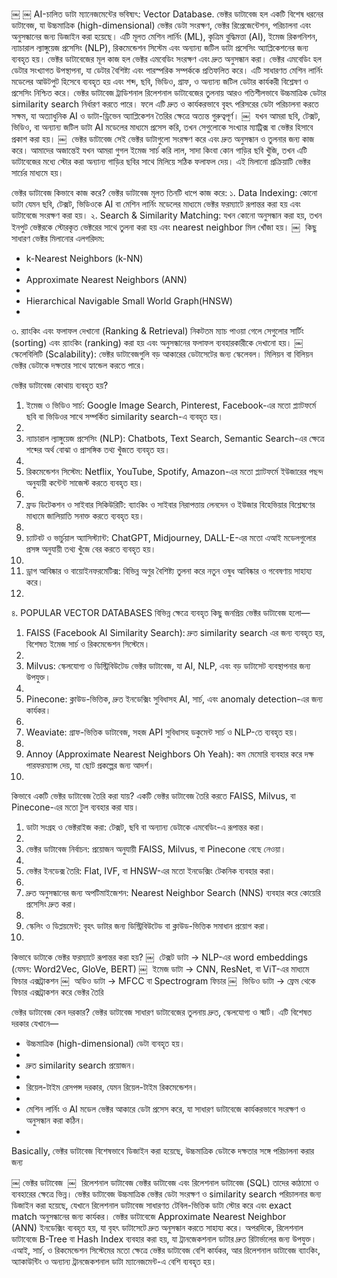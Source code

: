 ￼
￼
AI-চালিত ডাটা ম্যানেজমেন্টের ভবিষ্যৎ: Vector Database.
ভেক্টর ডাটাবেজ হল একটি বিশেষ ধরনের ডাটাবেজ, যা উচ্চমাত্রিক (high-dimensional) ভেক্টর ডেটা সংরক্ষণ, ভেক্টর রিপ্রেজেন্টেশন, পরিচালনা এবং অনুসন্ধানের জন্য ডিজাইন করা হয়েছে। এটি মূলত মেশিন লার্নিং (ML), কৃত্রিম বুদ্ধিমত্তা (AI), ইমেজ রিকগনিশন, ন্যাচারাল ল্যাঙ্গুয়েজ প্রসেসিং (NLP), রিকমেন্ডেশন সিস্টেম এবং অন্যান্য জটিল ডাটা প্রসেসিং অ্যাপ্লিকেশনের জন্য ব্যবহৃত হয়।
ভেক্টর ডাটাবেজের মূল কাজ হল ভেক্টর এমবেডিং সংরক্ষণ এবং দ্রুত অনুসন্ধান করা। ভেক্টর এমবেডিং হল ডেটার সংখ্যাগত উপস্থাপনা, যা ডেটার বৈশিষ্ট্য এবং পারস্পরিক সম্পর্ককে প্রতিফলিত করে। এটি সাধারণত মেশিন লার্নিং মডেলের আউটপুট হিসেবে ব্যবহৃত হয় এবং শব্দ, ছবি, ভিডিও, গ্রাফ, ও অন্যান্য জটিল ডেটার কার্যকরী বিশ্লেষণ ও প্রসেসিং নিশ্চিত করে।
ভেক্টর ডাটাবেজ ট্রাডিশনাল রিলেশনাল ডাটাবেজের তুলনায় আরও গতিশীলভাবে উচ্চমাত্রিক ডেটার similarity search নির্ধারণ করতে পারে। ফলে এটি দ্রুত ও কার্যকরভাবে বৃহৎ পরিসরের ডেটা পরিচালনা করতে সক্ষম, যা অত্যাধুনিক AI ও ডাটা-ড্রিভেন অ্যাপ্লিকেশন তৈরির ক্ষেত্রে অত্যন্ত গুরুত্বপূর্ণ।
￼
 যখন আমরা ছবি, টেক্সট, ভিডিও, বা অন্যান্য জটিল ডাটা AI মডেলের মাধ্যমে প্রসেস করি, তখন সেগুলোকে সংখ্যার ম্যাট্রিক্স বা ভেক্টর হিসাবে প্রকাশ করা হয়।
￼
 ভেক্টর ডাটাবেজ সেই ভেক্টর ডাটাগুলো সংরক্ষণ করে এবং দ্রুত অনুসন্ধান ও তুলনার জন্য কাজ করে।
আমাদের অজান্তেই যখন আমরা গুগল ইমেজ সার্চ করি লাল, সাদা কিংবা কোন গাড়ির ছবি খুঁজি, তখন এটি ডাটাবেজের মধ্যে স্টোর করা অন্যান্য গাড়ির ছবির সাথে মিলিয়ে সঠিক ফলাফল দেয়। এই মিলানো প্রক্রিয়াটি ভেক্টর সার্চের মাধ্যমে হয়।

ভেক্টর ডাটাবেজ কিভাবে কাজ করে?
ভেক্টর ডাটাবেজ মূলত তিনটি ধাপে কাজ করে:
১. Data Indexing:
কোনো ডাটা যেমন ছবি, টেক্সট, ভিডিওকে AI বা মেশিন লার্নিং মডেলের মাধ্যমে ভেক্টর ফরম্যাটে রূপান্তর করা হয় এবং ডাটাবেজে সংরক্ষণ করা হয়।
২. Search & Similarity Matching:
যখন কোনো অনুসন্ধান করা হয়, তখন ইনপুট ভেক্টরকে স্টোরকৃত ভেক্টরের সাথে তুলনা করা হয় এবং nearest neighbor মিল খোঁজা হয়।
￼
 কিছু সাধারণ ভেক্টর মিলানোর এলগরিদম:
* k-Nearest Neighbors (k-NN)
* 
* Approximate Nearest Neighbors (ANN)
* 
* Hierarchical Navigable Small World Graph(HNSW)
* 
৩. র‍্যাংকিং এবং ফলাফল দেখানো (Ranking & Retrieval)
নিকটতম ম্যাচ পাওয়া গেলে সেগুলোর সার্টিং (sorting) এবং র‍্যাংকিং (ranking) করা হয় এবং অনুসন্ধানের ফলাফল ব্যবহারকারীকে দেখানো হয়।
￼
স্কেলেবিলিটি (Scalability):
ভেক্টর ডাটাবেজগুলি বড় আকারের ডেটাসেটের জন্য স্কেলেবল। মিলিয়ন বা বিলিয়ন ভেক্টর ডেটাকে দক্ষতার সাথে হ্যান্ডেল করতে পারে।

ভেক্টর ডাটাবেজ কোথায় ব্যবহৃত হয়?
1. ইমেজ ও ভিডিও সার্চ: Google Image Search, Pinterest, Facebook-এর মতো প্ল্যাটফর্মে ছবি বা ভিডিওর সাথে সম্পর্কিত similarity search-এ ব্যবহৃত হয়।
2. 
3. ন্যাচারাল ল্যাঙ্গুয়েজ প্রসেসিং (NLP): Chatbots, Text Search, Semantic Search-এর ক্ষেত্রে শব্দের অর্থ বোঝা ও প্রাসঙ্গিক তথ্য খুঁজতে ব্যবহৃত হয়।
4. 
5. রিকমেন্ডেশন সিস্টেম: Netflix, YouTube, Spotify, Amazon-এর মতো প্ল্যাটফর্মে ইউজারের পছন্দ অনুযায়ী কন্টেন্ট সাজেস্ট করতে ব্যবহৃত হয়।
6. 
7. ফ্রড ডিটেকশন ও সাইবার সিকিউরিটি: ব্যাংকিং ও সাইবার নিরাপত্তায় লেনদেন ও ইউজার বিহেভিয়ার বিশ্লেষণের মাধ্যমে জালিয়াতি সনাক্ত করতে ব্যবহৃত হয়।
8. 
9. চ্যাটবট ও ভার্চুয়াল অ্যাসিস্ট্যান্ট: ChatGPT, Midjourney, DALL-E-এর মতো এআই মডেলগুলোর প্রসঙ্গ অনুযায়ী তথ্য খুঁজে বের করতে ব্যবহৃত হয়।
10. 
11. ড্রাগ আবিষ্কার ও বায়োইনফরমেটিক্স: বিভিন্ন অণুর বৈশিষ্ট্য তুলনা করে নতুন ওষুধ আবিষ্কার ও গবেষণায় সাহায্য করে।
12. 
৪. POPULAR VECTOR DATABASES
বিভিন্ন ক্ষেত্রে ব্যবহৃত কিছু জনপ্রিয় ভেক্টর ডাটাবেজ হলো—
1. FAISS (Facebook AI Similarity Search): দ্রুত similarity search এর জন্য ব্যবহৃত হয়, বিশেষত ইমেজ সার্চ ও রিকমেন্ডেশন সিস্টেমে।
2. 
3. Milvus: স্কেলযোগ্য ও ডিস্ট্রিবিউটেড ভেক্টর ডাটাবেজ, যা AI, NLP, এবং বড় ডাটাসেট ব্যবস্থাপনার জন্য উপযুক্ত।
4. 
5. Pinecone: ক্লাউড-ভিত্তিক, দ্রুত ইনডেক্সিং সুবিধাসহ AI, সার্চ, এবং anomaly detection-এর জন্য কার্যকর।
6. 
7. Weaviate: গ্রাফ-ভিত্তিক ডাটাবেজ, সহজ API সুবিধাসহ ডকুমেন্ট সার্চ ও NLP-তে ব্যবহৃত হয়।
8. 
9. Annoy (Approximate Nearest Neighbors Oh Yeah): কম মেমোরি ব্যবহার করে দক্ষ পারফরম্যান্স দেয়, যা ছোট প্রকল্পের জন্য আদর্শ।
10. 
কিভাবে একটি ভেক্টর ডাটাবেজ তৈরি করা যায়?
একটি ভেক্টর ডাটাবেজ তৈরি করতে FAISS, Milvus, বা Pinecone-এর মতো টুল ব্যবহার করা যায়।
1. ডাটা সংগ্রহ ও ভেক্টরাইজ করা: টেক্সট, ছবি বা অন্যান্য ডেটাকে এমবেডিং-এ রূপান্তর করা।
2. 
3. ভেক্টর ডাটাবেজ নির্বাচন: প্রয়োজন অনুযায়ী FAISS, Milvus, বা Pinecone বেছে নেওয়া।
4. 
5. ভেক্টর ইনডেক্স তৈরি: Flat, IVF, বা HNSW-এর মতো ইনডেক্সিং টেকনিক ব্যবহার করা।
6. 
7. দ্রুত অনুসন্ধানের জন্য অপটিমাইজেশন: Nearest Neighbor Search (NNS) ব্যবহার করে কোয়েরি প্রসেসিং দ্রুত করা।
8. 
9. স্কেলিং ও ডিপ্লয়মেন্ট: বৃহৎ ডাটার জন্য ডিস্ট্রিবিউটেড বা ক্লাউড-ভিত্তিক সমাধান প্রয়োগ করা।
10. 
কিভাবে ডাটাকে ভেক্টর ফরম্যাটে রূপান্তর করা হয়?
￼
 টেক্সট ডাটা → NLP-এর word embeddings (যেমন: Word2Vec, GloVe, BERT)
￼
 ইমেজ ডাটা → CNN, ResNet, বা ViT-এর মাধ্যমে ফিচার এক্সট্রাকশন
￼
 অডিও ডাটা → MFCC বা Spectrogram ফিচার
￼
 ভিডিও ডাটা → ফ্রেম থেকে ফিচার এক্সট্রাকশন করে ভেক্টর তৈরি

ভেক্টর ডাটাবেজ কেন দরকার?
ভেক্টর ডাটাবেজ সাধারণ ডাটাবেজের তুলনায় দ্রুত, স্কেলযোগ্য ও স্মার্ট। এটি বিশেষত দরকার যেখানে—
* উচ্চমাত্রিক (high-dimensional) ডেটা ব্যবহৃত হয়।
* 
* দ্রুত similarity search প্রয়োজন।
* 
* রিয়েল-টাইম রেসপন্স দরকার, যেমন রিয়েল-টাইম রিকমেন্ডেশন।
* 
* মেশিন লার্নিং ও AI মডেল ভেক্টর আকারে ডেটা প্রসেস করে, যা সাধারণ ডাটাবেজে কার্যকরভাবে সংরক্ষণ ও অনুসন্ধান করা কঠিন।
* 
Basically, ভেক্টর ডাটাবেজ বিশেষভাবে ডিজাইন করা হয়েছে, উচ্চমাত্রিক ডেটাকে দক্ষতার সঙ্গে পরিচালনা করার জন্য

￼
ভেক্টর ডাটাবেজ 
￼
 রিলেশনাল ডাটাবেজ
ভেক্টর ডাটাবেজ এবং রিলেশনাল ডাটাবেজ (SQL) তাদের কাঠামো ও ব্যবহারের ক্ষেত্রে ভিন্ন। ভেক্টর ডাটাবেজ উচ্চমাত্রিক ভেক্টর ডেটা সংরক্ষণ ও similarity search পরিচালনার জন্য ডিজাইন করা হয়েছে, যেখানে রিলেশনাল ডাটাবেজ সাধারণত টেবিল-ভিত্তিক ডাটা স্টোর করে এবং exact match অনুসন্ধানের জন্য কার্যকর।
ভেক্টর ডাটাবেজে Approximate Nearest Neighbor (ANN) ইনডেক্সিং ব্যবহৃত হয়, যা বৃহৎ ডাটাসেটে দ্রুত অনুসন্ধান করতে সাহায্য করে। অপরদিকে, রিলেশনাল ডাটাবেজে B-Tree বা Hash Index ব্যবহার করা হয়, যা ট্রানজেকশনাল ডাটার দ্রুত রিটার্ভালের জন্য উপযুক্ত।
এআই, সার্চ, ও রিকমেন্ডেশন সিস্টেমের মতো ক্ষেত্রে ভেক্টর ডাটাবেজ বেশি কার্যকর, আর রিলেশনাল ডাটাবেজ ব্যাংকিং, অ্যাকাউন্টিং ও অন্যান্য ট্রানজেকশনাল ডাটা ম্যানেজমেন্ট-এ বেশি ব্যবহৃত হয়।
